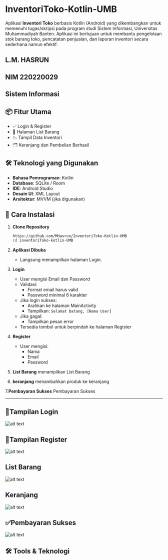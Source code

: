 # InventoriToko‑Kotlin‑UMB

Aplikasi **Inventori Toko** berbasis Kotlin (Android) yang dikembangkan untuk memenuhi tugas/skripsi pada program studi Sistem Informasi, Universitas Muhammadiyah Banten.
Aplikasi ini bertujuan untuk membantu pengelolaan stok barang toko, pencatatan penjualan, dan laporan inventori secara sederhana namun efektif.

## L.M. HASRUN
## NIM 220220029
## Sistem Informasi 

## 📦 Fitur Utama

- ✅ Login & Register
- 🛒 Halaman List Barang
- 📉 Tampil Data Inventori
- 🗂️ Keranjang dan Pembelian Berhasil


## 🛠️ Teknologi yang Digunakan

- **Bahasa Pemrograman**: Kotlin
- **Database**: SQLite / Room
- **IDE**: Android Studio
- **Desain UI**: XML Layout
- **Arsitektur**: MVVM (jika digunakan)

## 📲 Cara Instalasi

1. **Clone Repository**
   ```bash
   https://github.com/MHasrun/InventoriToko-Kotlin-UMB
   cd inventoriToko-kotlin-UMB

2. **Aplikasi Dibuka**
   - Langsung menampilkan halaman Login.

3. **Login**
   - User mengisi Email dan Password
   - Validasi:
     - Format email harus valid
     - Password minimal 6 karakter
   - Jika login sukses:
     - Arahkan ke halaman MainActivity
     - Tampilkan: `Selamat Datang, [Nama User]`
   - Jika gagal:
     - Tampilkan pesan error
   - Tersedia tombol untuk berpindah ke halaman Register

4. **Register**
   - User mengisi:
     - Nama
     - Email
     - Password

5. **List Barang**
menampilkan List Barang

6. **keranjang**
   menambahkan produk ke keranjang
   
7.**Pembayaran Sukses**
    Pembayaran Sukses
  

---
## 📱Tampilan Login 
![alt text](https://github.com/MHasrun/InventoriToko-Kotlin-UMB/blob/master/Screenshot%202025-07-28%20124728.png?raw=true)
## 📲Tampilan Register
![alt text](https://github.com/MHasrun/InventoriToko-Kotlin-UMB/blob/master/Screenshot%202025-07-28%20124744.png?raw=true)
## List Barang
![alt text](https://github.com/MHasrun/InventoriToko-Kotlin-UMB/blob/master/Screenshot%202025-07-28%20124823.png?raw=true)
## Keranjang
![alt text](https://github.com/MHasrun/InventoriToko-Kotlin-UMB/blob/master/Screenshot%202025-07-28%20124836.png?raw=true)
## ✅Pembayaran Sukses
![alt text](https://github.com/MHasrun/InventoriToko-Kotlin-UMB/blob/master/Screenshot%202025-07-28%20124846.png?raw=true)
## 🛠️ Tools & Teknologi
